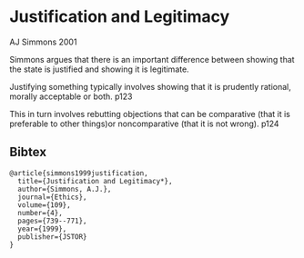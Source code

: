 Justification and Legitimacy
============================

AJ Simmons 2001

Simmons argues that there is an important difference between showing that the state is justified and showing it is legitimate.

Justifying something typically involves showing that it is prudently rational, morally acceptable or both. p123

This in turn involves rebutting objections that can be comparative (that it is preferable to other things)or noncomparative (that it is not wrong). p124





Bibtex
------

	@article{simmons1999justification,
	  title={Justification and Legitimacy*},
	  author={Simmons, A.J.},
	  journal={Ethics},
	  volume={109},
	  number={4},
	  pages={739--771},
	  year={1999},
	  publisher={JSTOR}
	}
